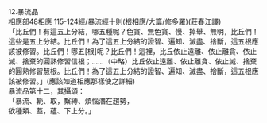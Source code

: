12.暴流品  
相應部48相應 115-124經/暴流經十則(根相應/大篇/修多羅)(莊春江譯)  
「比丘們！有這五上分結，哪五種呢？色貪、無色貪、慢、掉舉、無明，比丘們！這些是五上分結。比丘們！為了這五上分結的證智、遍知、滅盡、捨斷，這五根應該被修習。比丘們！哪五[根]呢？比丘們！這裡，比丘依止遠離、依止離貪、依止滅、捨棄的圓熟修習信根；……（中略）比丘依止遠離、依止離貪、依止滅、捨棄的圓熟修習慧根。比丘們！為了這五上分結的證智、遍知、滅盡、捨斷，這五根應該被修習。」(應該如道相應那樣使之詳細)  
暴流品第十二，其攝頌：  
「暴流、軛、取，繫縛、煩惱潛在趨勢，  
欲種類、蓋，蘊、下上分。」  
  
  
